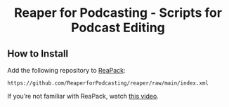 <h1 align="center">Reaper for Podcasting - Scripts for Podcast Editing</h1>

## How to Install

Add the following repository to [ReaPack](https://reapack.com):

```
https://github.com/ReaperforPodcasting/reaper/raw/main/index.xml
```

If you’re not familiar with ReaPack, watch [this video](https://www.youtube.com/watch?v=3pnn1euBVEU).
